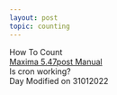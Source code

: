 ```yaml
---
layout: post
topic: counting
---
```


How To Count  
<a href="https://maxima.common-lisp.dev/" target="_blank">Maxima 5.47post Manual</a>  
Is cron working?  
Day 
Modified on 31012022